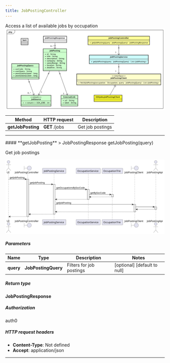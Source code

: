 ```yaml
---
title: JobPostingController
---
```


Access a list of available jobs by occupation  ![class diagram](/diagrams/classDiagrams/JobPostings.svg) 

| Method | HTTP request | Description |
|------------- | ------------- | -------------|
| **getJobPosting** | **GET** /jobs | Get job postings |



<hr/>
#### **getJobPosting**
> JobPostingResponse getJobPosting(query)

Get job postings

![sequence diagram](/diagrams/JobPostingController-getJobPosting-sequence.svg)

##### Parameters

|Name | Type | Description  | Notes |
|------------- | ------------- | ------------- | -------------|
| **query** | **JobPostingQuery**| Filters for job postings | [optional] [default to null] |

##### Return type

**JobPostingResponse**

##### Authorization

auth0

##### HTTP request headers

- **Content-Type**: Not defined
- **Accept**: application/json

<hr/>